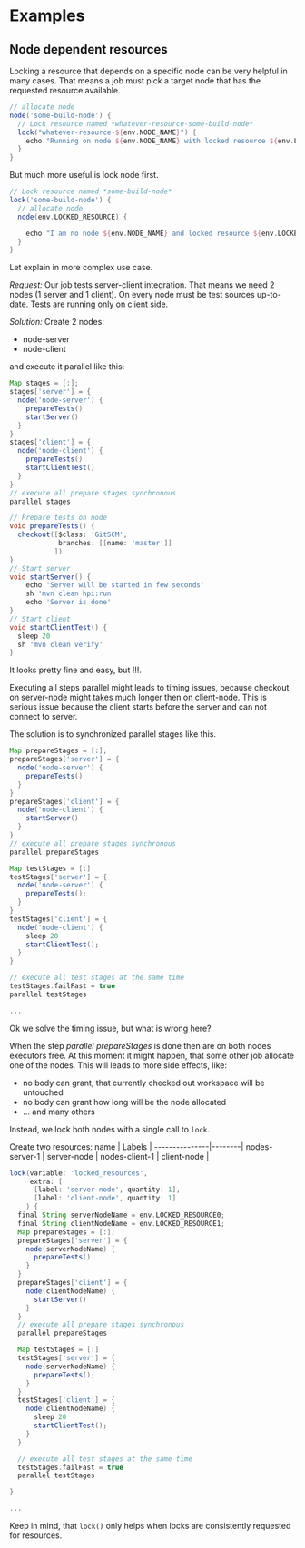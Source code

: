 # Examples

## Node dependent resources

Locking a resource that depends on a specific node can be very helpful in many cases.
That means a job must pick a target node that has the requested resource available.

```groovy
// allocate node
node('some-build-node') {
  // Lock resource named *whatever-resource-some-build-node*
  lock("whatever-resource-${env.NODE_NAME}") {
    echo "Running on node ${env.NODE_NAME} with locked resource ${env.LOCKED_RESOURCE}"
  }
}
```

But much more useful is lock node first.

```groovy
// Lock resource named *some-build-node*
lock('some-build-node') {
  // allocate node
  node(env.LOCKED_RESOURCE) {

    echo "I am no node ${env.NODE_NAME} and locked resource ${env.LOCKED_RESOURCE}"
  }
}
```

Let explain in more complex use case.

*Request:*
Our job tests server-client integration. That means we need 2 nodes (1 server and 1 client).
On every node must be test sources up-to-date.
Tests are running only on client side.

*Solution:*
Create 2 nodes:

- node-server
- node-client

and execute it parallel like this:

```groovy
Map stages = [:];
stages['server'] = {
  node('node-server') {
    prepareTests()
    startServer()
  }
}
stages['client'] = {
  node('node-client') {
    prepareTests()
    startClientTest()
  }
}
// execute all prepare stages synchronous
parallel stages

// Prepare tests on node
void prepareTests() {
  checkout([$class: 'GitSCM',
            branches: [[name: 'master']]
           ])
}
// Start server
void startServer() {
    echo 'Server will be started in few seconds'
    sh 'mvn clean hpi:run'
    echo 'Server is done'
}
// Start client
void startClientTest() {
  sleep 20
  sh 'mvn clean verify'
}
```

It looks pretty fine and easy, but !!!.

Executing all steps parallel might leads to timing issues, because checkout on server-node might takes much longer then on client-node. This is serious issue because the client starts before the server and can not connect to server.

The solution is to synchronized parallel stages like this.

```groovy
Map prepareStages = [:];
prepareStages['server'] = {
  node('node-server') {
    prepareTests()
  }
}
prepareStages['client'] = {
  node('node-client') {
    startServer()
  }
}
// execute all prepare stages synchronous
parallel prepareStages

Map testStages = [:]
testStages['server'] = {
  node('node-server') {
    prepareTests();
  }
}
testStages['client'] = {
  node('node-client') {
    sleep 20
    startClientTest();
  }
}

// execute all test stages at the same time
testStages.failFast = true
parallel testStages

...
```

Ok we solve the timing issue, but what is wrong here?

When the step *parallel prepareStages* is done then are on both nodes executors free. At this moment
it might happen, that some other job allocate one of the nodes. This will leads to more side effects, like:

- no body can grant, that currently checked out workspace will be untouched
- no body can grant how long will be the node allocated
- ... and many others

Instead, we lock both nodes with a single call to `lock`.

Create two resources:
name           | Labels |
---------------|--------|
nodes-server-1 | server-node |
nodes-client-1 | client-node  |


```groovy
lock(variable: 'locked_resources',
     extra: [
      [label: 'server-node', quantity: 1],
      [label: 'client-node', quantity: 1]
    ) {
  final String serverNodeName = env.LOCKED_RESOURCE0;
  final String clientNodeName = env.LOCKED_RESOURCE1;
  Map prepareStages = [:];
  prepareStages['server'] = {
    node(serverNodeName) {
      prepareTests()
    }
  }
  prepareStages['client'] = {
    node(clientNodeName) {
      startServer()
    }
  }
  // execute all prepare stages synchronous
  parallel prepareStages

  Map testStages = [:]
  testStages['server'] = {
    node(serverNodeName) {
      prepareTests();
    }
  }
  testStages['client'] = {
    node(clientNodeName) {
      sleep 20
      startClientTest();
    }
  }

  // execute all test stages at the same time
  testStages.failFast = true
  parallel testStages

}

...
```

Keep in mind, that `lock()` only helps when locks are consistently requested for resources.
